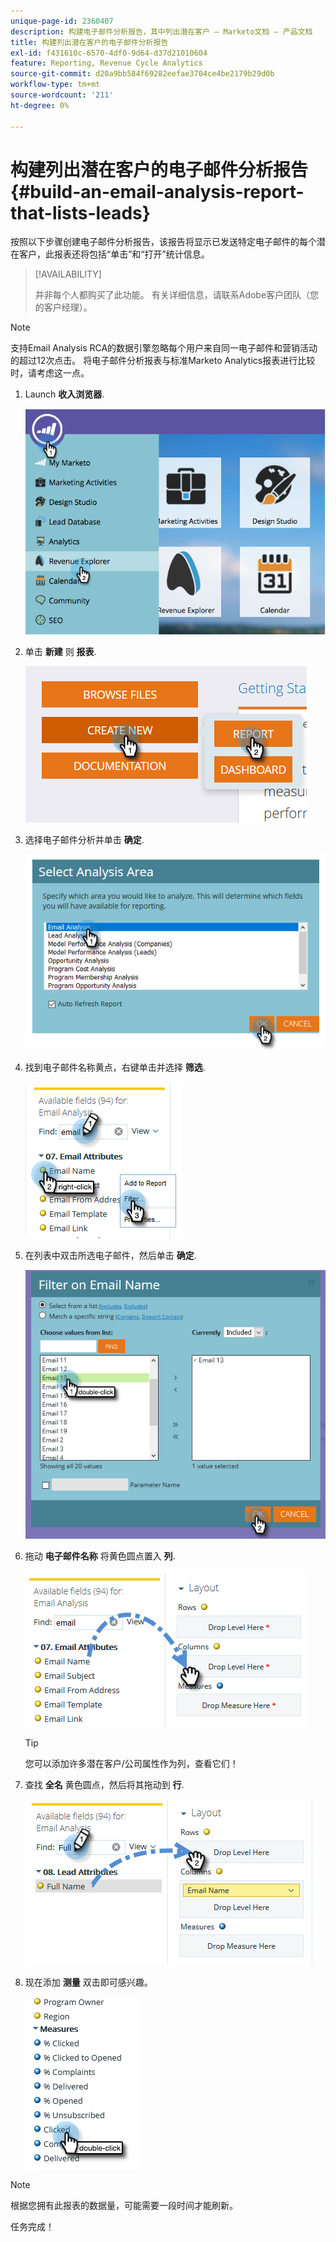 ```yaml
---
unique-page-id: 2360407
description: 构建电子邮件分析报告，其中列出潜在客户 — Marketo文档 — 产品文档
title: 构建列出潜在客户的电子邮件分析报告
exl-id: f431610c-6570-4df0-9d64-d37d21010604
feature: Reporting, Revenue Cycle Analytics
source-git-commit: d20a9bb584f69282eefae3704ce4be2179b29d0b
workflow-type: tm+mt
source-wordcount: '211'
ht-degree: 0%

---
```


# 构建列出潜在客户的电子邮件分析报告 {#build-an-email-analysis-report-that-lists-leads}

按照以下步骤创建电子邮件分析报告，该报告将显示已发送特定电子邮件的每个潜在客户，此报表还将包括“单击”和“打开”统计信息。

>[!AVAILABILITY]
>
>并非每个人都购买了此功能。 有关详细信息，请联系Adobe客户团队（您的客户经理）。

>[!NOTE]
>
>支持Email Analysis RCA的数据引擎忽略每个用户来自同一电子邮件和营销活动的超过12次点击。 将电子邮件分析报表与标准Marketo Analytics报表进行比较时，请考虑这一点。

1. Launch **收入浏览器**.

   ![](assets/report-that-lists-leads-1.png)

1. 单击 **新建** 则 **报表**.

   ![](assets/report-that-lists-leads-2.png)

1. 选择电子邮件分析并单击 **确定**.

   ![](assets/report-that-lists-leads-3.png)

1. 找到电子邮件名称黄点，右键单击并选择 **筛选**.

   ![](assets/report-that-lists-leads-4.png)

1. 在列表中双击所选电子邮件，然后单击 **确定**.

   ![](assets/report-that-lists-leads-5.png)

1. 拖动 **电子邮件名称** 将黄色圆点置入 **列**.

   ![](assets/report-that-lists-leads-6.png)

   >[!TIP]
   >
   >您可以添加许多潜在客户/公司属性作为列，查看它们！

1. 查找 **全名** 黄色圆点，然后将其拖动到 **行**.

   ![](assets/report-that-lists-leads-7.png)

1. 现在添加 **测量** 双击即可感兴趣。

   ![](assets/report-that-lists-leads-8.png)

>[!NOTE]
>
>根据您拥有此报表的数据量，可能需要一段时间才能刷新。

任务完成！

